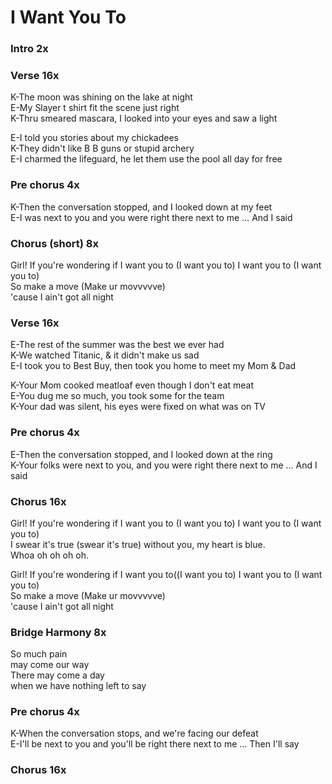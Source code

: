 # I Want You To


### Intro  2x

### Verse  16x
K-The moon was shining on the lake at night  
E-My Slayer t shirt fit the scene just right  
K-Thru smeared mascara, I looked into your eyes and saw a light

E-I told you stories about my chickadees  
K-They didn't like B B guns or stupid archery  
E-I charmed the lifeguard, he let them use the pool all day for free

### Pre chorus  4x
K-Then the conversation stopped, and I looked down at my feet  
E-I was next to you and you were right there next to me … And I said

### Chorus  (short) 8x
Girl!
If you're wondering if I want you to (I want you to) I want you to (I want you to)  
So make a move (Make ur movvvvve)  
'cause I ain't got all night

### Verse  16x
E-The rest of the summer was the best we ever had  
K-We watched Titanic, & it didn't make us sad  
E-I took you to Best Buy, then took you home to meet my Mom & Dad

K-Your Mom cooked meatloaf even though I don't eat meat  
E-You dug me so much, you took some for the team  
K-Your dad was silent, his eyes were fixed on what was on TV  

### Pre chorus  4x
E-Then the conversation stopped, and I looked down at the ring  
K-Your folks were next to you, and you were right there next to me … And I said  

### Chorus  16x
Girl!  If you're wondering if I want you to (I want you to) I want you to (I want you to)  
I swear it's true (swear it's true) without you, my heart is blue.  
Whoa oh oh oh oh.

Girl!  If you're wondering if I want you to((I want you to) I want you to (I want you to)  
So make a move (Make ur movvvvve)  
'cause I ain't got all night  

### Bridge Harmony  8x
So much pain  
may come our way  
There may come a day  
when we have nothing left to say  

### Pre chorus  4x  
K-When the conversation stops, and we're facing our defeat  
E-I'll be next to you and you'll be right there next to me … Then I'll say  

### Chorus  16x